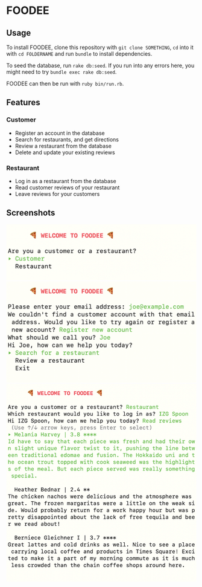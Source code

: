 # FOODEE
## Usage
To install FOODEE, clone this repository with `git clone SOMETHING`, `cd` into it with `cd FOLDERNAME` and run `bundle` to install dependencies.

To seed the database, run `rake db:seed`. If you run into any errors here, you might need to try `bundle exec rake db:seed`.

FOODEE can then be run with `ruby bin/run.rb`.

## Features
### Customer
- Register an account in the database
- Search for restaurants, and get directions
- Review a restaurant from the database
- Delete and update your existing reviews

### Restaurant
- Log in as a restaurant from the database
- Read customer reviews of your restaurant
- Leave reviews for your customers

## Screenshots
![screenshot of initial greeting menu: "Are you a customer or a restaurant?"](screenshots/customer-or-restaurant.png)
![screenshot of customer registration and main menu: "Hi Joe, how can we help you today? Search for a restaurant; Review a restaurant; Exit"](screenshots/customer.png)
![screenshot of restaurant login and main menu: "Hi IZG Spoon, how can we help you today? Read reviews; Exit"](screenshots/restaurant.png)